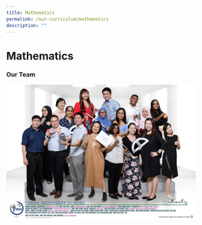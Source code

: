```yaml
---
title: Mathematics
permalink: /our-curriculum/mathematics
description: ""
---
```

# **Mathematics**

### Our Team


![](/images/MATH.jpg)